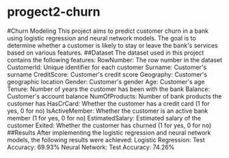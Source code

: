 # progect2-churn
#Churn Modeling
This project aims to predict customer churn in a bank using logistic regression and neural network models. The goal is to determine whether a customer is likely to stay or leave the bank's services based on various features.
##Dataset
The dataset used in this project contains the following features:
RowNumber: The row number in the dataset
CustomerId: Unique identifier for each customer
Surname: Customer's surname
CreditScore: Customer's credit score
Geography: Customer's geographic location
Gender: Customer's gender
Age: Customer's age
Tenure: Number of years the customer has been with the bank
Balance: Customer's account balance
NumOfProducts: Number of bank products the customer has
HasCrCard: Whether the customer has a credit card (1 for yes, 0 for no)
IsActiveMember: Whether the customer is an active bank member (1 for yes, 0 for no)
EstimatedSalary: Estimated salary of the customer
Exited: Whether the customer has churned (1 for yes, 0 for no)
##Results
After implementing the logistic regression and neural network models, the following results were achieved:
Logistic Regression:
Test Accuracy: 69.93%
Neural Network:
Test Accuracy: 74.26%
